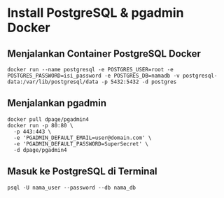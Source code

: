 # Install PostgreSQL & pgadmin Docker
## Menjalankan Container PostgreSQL Docker
```
docker run --name postgresql -e POSTGRES_USER=root -e POSTGRES_PASSWORD=isi_password -e POSTGRES_DB=namadb -v postgresql-data:/var/lib/postgresql/data -p 5432:5432 -d postgres
```
## Menjalankan pgadmin
```
docker pull dpage/pgadmin4
docker run -p 80:80 \
  -p 443:443 \
  -e 'PGADMIN_DEFAULT_EMAIL=user@domain.com' \
  -e 'PGADMIN_DEFAULT_PASSWORD=SuperSecret' \
  -d dpage/pgadmin4
```

## Masuk ke PostgreSQL di Terminal
```
psql -U nama_user --password --db nama_db
```
